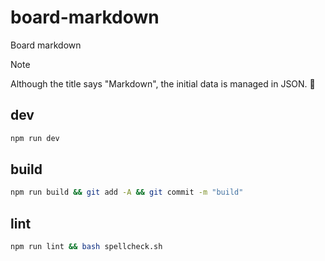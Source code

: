 # board-markdown
Board markdown

> [!NOTE]
> Although the title says "Markdown", the initial data is managed in JSON. 🥺

## dev

```bash
npm run dev
```

## build

```bash
npm run build && git add -A && git commit -m "build"
```

## lint

```bash
npm run lint && bash spellcheck.sh
```
